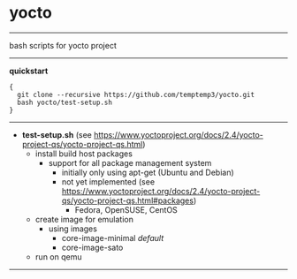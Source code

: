 # yocto

---

bash scripts for yocto project

---

**quickstart**

```
{
  git clone --recursive https://github.com/temptemp3/yocto.git
  bash yocto/test-setup.sh
}
```

---

 + **test-setup.sh** (see <https://www.yoctoproject.org/docs/2.4/yocto-project-qs/yocto-project-qs.html>)
   + install build host packages
       + support for all package management system           
           + initially only using apt-get (Ubuntu and Debian)
           + not yet implemented (see <https://www.yoctoproject.org/docs/2.4/yocto-project-qs/yocto-project-qs.html#packages>)
             + Fedora, OpenSUSE, CentOS
   + create image for emulation
       + using images
           + core-image-minimal *default*
           + core-image-sato
   + run on qemu

---

